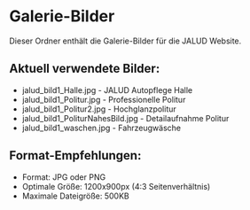 # Galerie-Bilder

Dieser Ordner enthält die Galerie-Bilder für die JALUD Website.

## Aktuell verwendete Bilder:
- jalud_bild1_Halle.jpg - JALUD Autopflege Halle
- jalud_bild1_Politur.jpg - Professionelle Politur
- jalud_bild1_Politur2.jpg - Hochglanzpolitur
- jalud_bild1_PoliturNahesBild.jpg - Detailaufnahme Politur
- jalud_bild1_waschen.jpg - Fahrzeugwäsche

## Format-Empfehlungen:
- Format: JPG oder PNG
- Optimale Größe: 1200x900px (4:3 Seitenverhältnis)
- Maximale Dateigröße: 500KB
